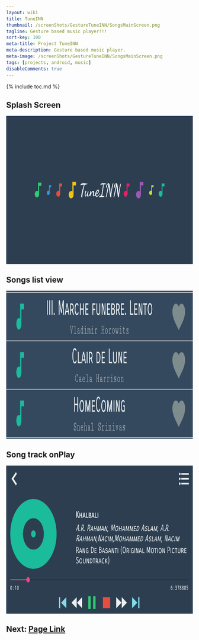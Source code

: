 ```yaml
---
layout: wiki
title: TuneINN
thumbnail: /screenShots/GestureTuneINN/SongsMainScreen.png
tagline: Gesture based music player!!!
sort-key: 100
meta-title: Project TuneINN
meta-description: Gesture based music player.
meta-image: /screenShots/GestureTuneINN/SongsMainScreen.png
tags: [projects, android, music]
disableComments: true
---
```


{% include toc.md %}

## Splash Screen
<img src="/screenShots/GestureTuneINN/SongsMainScreen.png" align="center" title="MainScreen" width="700" height="400">

## Songs list view
<img src="/screenShots/GestureTuneINN/SongsList.png" align="center" title="Songs list" width="700" height="400">

## Song track onPlay
<img src="/screenShots/GestureTuneINN/SongTrack.png" align="center" title="Song Track" width="700" height="400">


## Next: [Page Link](/projects/server-client-chat)